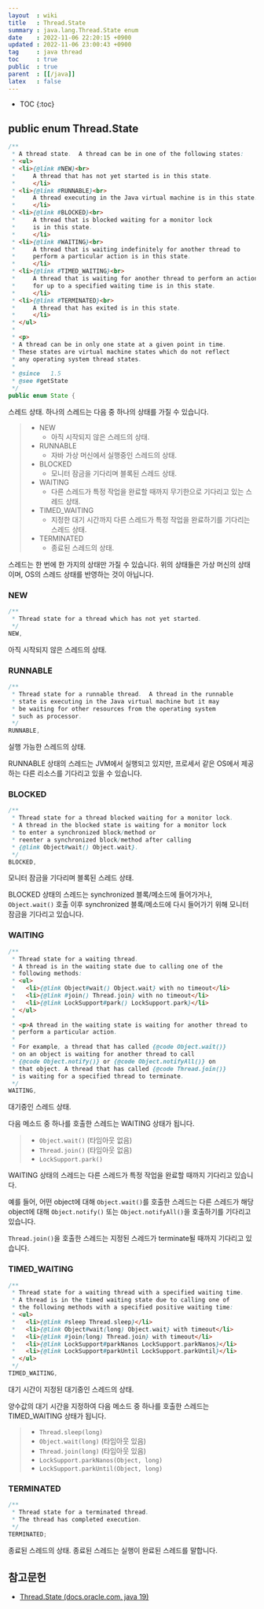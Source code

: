 ```yaml
---
layout  : wiki
title   : Thread.State
summary : java.lang.Thread.State enum
date    : 2022-11-06 22:20:15 +0900
updated : 2022-11-06 23:00:43 +0900
tag     : java thread
toc     : true
public  : true
parent  : [[/java]]
latex   : false
---
```

* TOC
{:toc}

## public enum Thread.State

```java
/**
 * A thread state.  A thread can be in one of the following states:
 * <ul>
 * <li>{@link #NEW}<br>
 *     A thread that has not yet started is in this state.
 *     </li>
 * <li>{@link #RUNNABLE}<br>
 *     A thread executing in the Java virtual machine is in this state.
 *     </li>
 * <li>{@link #BLOCKED}<br>
 *     A thread that is blocked waiting for a monitor lock
 *     is in this state.
 *     </li>
 * <li>{@link #WAITING}<br>
 *     A thread that is waiting indefinitely for another thread to
 *     perform a particular action is in this state.
 *     </li>
 * <li>{@link #TIMED_WAITING}<br>
 *     A thread that is waiting for another thread to perform an action
 *     for up to a specified waiting time is in this state.
 *     </li>
 * <li>{@link #TERMINATED}<br>
 *     A thread that has exited is in this state.
 *     </li>
 * </ul>
 *
 * <p>
 * A thread can be in only one state at a given point in time.
 * These states are virtual machine states which do not reflect
 * any operating system thread states.
 *
 * @since   1.5
 * @see #getState
 */
public enum State {
```

>
스레드 상태. 하나의 스레드는 다음 중 하나의 상태를 가질 수 있습니다.
>
> - NEW
>     - 아직 시작되지 않은 스레드의 상태.
> - RUNNABLE
>     - 자바 가상 머신에서 실행중인 스레드의 상태.
> - BLOCKED
>     - 모니터 잠금을 기다리며 블록된 스레드 상태.
> - WAITING
>     - 다른 스레드가 특정 작업을 완료할 때까지 무기한으로 기다리고 있는 스레드 상태.
> - TIMED_WAITING
>     - 지정한 대기 시간까지 다른 스레드가 특정 작업을 완료하기를 기다리는 스레드 상태.
> - TERMINATED
>     - 종료된 스레드의 상태.
>
스레드는 한 번에 한 가지의 상태만 가질 수 있습니다.
위의 상태들은 가상 머신의 상태이며, OS의 스레드 상태를 반영하는 것이 아닙니다.

### NEW

```java
/**
 * Thread state for a thread which has not yet started.
 */
NEW,
```

>
아직 시작되지 않은 스레드의 상태.

### RUNNABLE

```java
/**
 * Thread state for a runnable thread.  A thread in the runnable
 * state is executing in the Java virtual machine but it may
 * be waiting for other resources from the operating system
 * such as processor.
 */
RUNNABLE,
```

>
실행 가능한 스레드의 상태.
>
RUNNABLE 상태의 스레드는 JVM에서 실행되고 있지만, 프로세서 같은 OS에서 제공하는 다른 리소스를 기다리고 있을 수 있습니다.

### BLOCKED

```java
/**
 * Thread state for a thread blocked waiting for a monitor lock.
 * A thread in the blocked state is waiting for a monitor lock
 * to enter a synchronized block/method or
 * reenter a synchronized block/method after calling
 * {@link Object#wait() Object.wait}.
 */
BLOCKED,
```

>
모니터 잠금을 기다리며 블록된 스레드 상태.
>
BLOCKED 상태의 스레드는 synchronized 블록/메소드에 들어가거나,
`Object.wait()` 호출 이후 synchronized 블록/메소드에 다시 들어가기 위해 모니터 잠금을 기다리고 있습니다.

### WAITING

```java
/**
 * Thread state for a waiting thread.
 * A thread is in the waiting state due to calling one of the
 * following methods:
 * <ul>
 *   <li>{@link Object#wait() Object.wait} with no timeout</li>
 *   <li>{@link #join() Thread.join} with no timeout</li>
 *   <li>{@link LockSupport#park() LockSupport.park}</li>
 * </ul>
 *
 * <p>A thread in the waiting state is waiting for another thread to
 * perform a particular action.
 *
 * For example, a thread that has called {@code Object.wait()}
 * on an object is waiting for another thread to call
 * {@code Object.notify()} or {@code Object.notifyAll()} on
 * that object. A thread that has called {@code Thread.join()}
 * is waiting for a specified thread to terminate.
 */
WAITING,
```

>
대기중인 스레드 상태.
>
다음 메소드 중 하나를 호출한 스레드는 WAITING 상태가 됩니다.
>
> - `Object.wait()` (타임아웃 없음)
> - `Thread.join()` (타임아웃 없음)
> - `LockSupport.park()`
>
WAITING 상태의 스레드는 다른 스레드가 특정 작업을 완료할 때까지 기다리고 있습니다.
>
예를 들어, 어떤 object에 대해 `Object.wait()`를 호출한 스레드는 다른 스레드가 해당 object에 대해 `Object.notify()` 또는 `Object.notifyAll()`을 호출하기를 기다리고 있습니다.
>
`Thread.join()`을 호출한 스레드는 지정된 스레드가 terminate될 때까지 기다리고 있습니다.

### TIMED_WAITING

```java
/**
 * Thread state for a waiting thread with a specified waiting time.
 * A thread is in the timed waiting state due to calling one of
 * the following methods with a specified positive waiting time:
 * <ul>
 *   <li>{@link #sleep Thread.sleep}</li>
 *   <li>{@link Object#wait(long) Object.wait} with timeout</li>
 *   <li>{@link #join(long) Thread.join} with timeout</li>
 *   <li>{@link LockSupport#parkNanos LockSupport.parkNanos}</li>
 *   <li>{@link LockSupport#parkUntil LockSupport.parkUntil}</li>
 * </ul>
 */
TIMED_WAITING,
```

>
대기 시간이 지정된 대기중인 스레드의 상태.
>
양수값의 대기 시간을 지정하여 다음 메소드 중 하나를 호출한 스레드는 TIMED_WAITING 상태가 됩니다.
>
> - `Thread.sleep(long)`
> - `Object.wait(long)` (타임아웃 있음)
> - `Thread.join(long)` (타임아웃 있음)
> - `LockSupport.parkNanos(Object, long)`
> - `LockSupport.parkUntil(Object, long)`

### TERMINATED

```java
/**
 * Thread state for a terminated thread.
 * The thread has completed execution.
 */
TERMINATED;
```

>
종료된 스레드의 상태. 종료된 스레드는 실행이 완료된 스레드를 말합니다.

## 참고문헌

- [Thread.State (docs.oracle.com, java 19)]( https://docs.oracle.com/en/java/javase/19/docs/api/java.base/java/lang/Thread.State.html )

